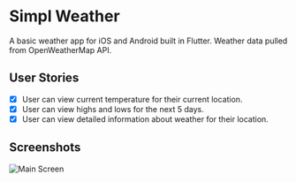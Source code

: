 # Simpl Weather

A basic weather app for iOS and Android built in Flutter.  Weather data pulled from OpenWeatherMap API.

## User Stories

- [X] User can view current temperature for their current location.
- [X] User can view highs and lows for the next 5 days. 
- [X] User can view detailed information about weather for their location.

## Screenshots

<img src='' title='Main Screen' width='' alt='Main Screen' />

